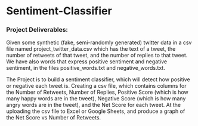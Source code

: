 # Sentiment-Classifier

### Project Deliverables:

Given some synthetic (fake, semi-randomly generated) twitter data in a csv file named project_twitter_data.csv which has the text of a tweet, the number of retweets of that tweet, and the number of replies to that tweet. We have also words that express positive sentiment and negative sentiment, in the files positive_words.txt and negative_words.txt.

The Project is to build a sentiment classifier, which will detect how positive or negative each tweet is. Creating a csv file, which contains columns for the Number of Retweets, Number of Replies, Positive Score (which is how many happy words are in the tweet), Negative Score (which is how many angry words are in the tweet), and the Net Score for each tweet. At the uploading the csv file to Excel or Google Sheets, and produce a graph of the Net Score vs Number of Retweets.


